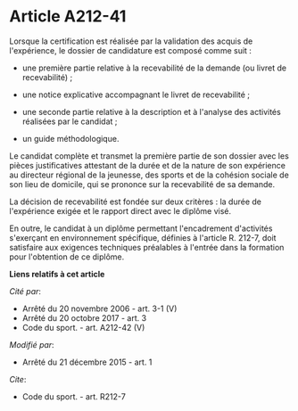 # Article A212-41

Lorsque la certification est réalisée par la validation des acquis de l'expérience, le dossier de candidature est composé
comme suit :

- une première partie relative à la recevabilité de la demande (ou livret de recevabilité) ;

- une notice explicative accompagnant le livret de recevabilité ;

- une seconde partie relative à la description et à l'analyse des activités réalisées par le candidat ;

- un guide méthodologique. 

Le candidat complète et transmet la première partie de son dossier avec les pièces justificatives attestant de la durée et de
la nature de son expérience au directeur régional de la jeunesse, des sports et de la cohésion sociale de son lieu de
domicile, qui se prononce sur la recevabilité de sa demande. 

La décision de recevabilité est fondée sur deux critères : la durée de l'expérience exigée et le rapport direct avec le
diplôme visé. 

En outre, le candidat à un diplôme permettant l'encadrement d'activités s'exerçant en environnement spécifique, définies à
l'article R. 212-7, doit satisfaire aux exigences techniques préalables à l'entrée dans la formation pour l'obtention de ce
diplôme.

**Liens relatifs à cet article**

_Cité par_:

  - Arrêté du 20 novembre 2006 - art. 3-1 (V)
  - Arrêté du 20 octobre 2017 - art. 3
  - Code du sport. - art. A212-42 (V)

_Modifié par_:

  - Arrêté du 21 décembre 2015 - art. 1

_Cite_:

  - Code du sport. - art. R212-7
